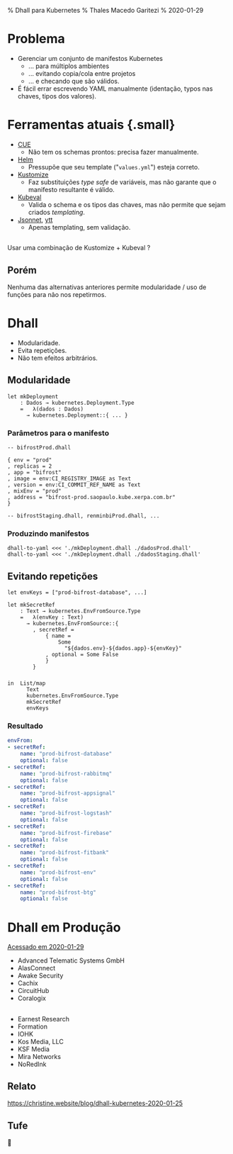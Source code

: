 % Dhall para Kubernetes
% Thales Macedo Garitezi
% 2020-01-29


# Problema

- Gerenciar um conjunto de manifestos Kubernetes
  - ... para múltiplos ambientes
  - ... evitando copia/cola entre projetos
  - ... e checando que são válidos.
- É fácil errar escrevendo YAML manualmente (identação, typos nas
  chaves, tipos dos valores).

# Ferramentas atuais {.small}

- [CUE](https://github.com/cuelang/cue/blob/master/doc/tutorial/kubernetes/README.md)
  - Não tem os schemas prontos: precisa fazer manualmente.
- [Helm](https://helm.sh/)
  - Pressupõe que seu template ("`values.yml`") esteja correto.
- [Kustomize](https://kustomize.io/)
  - Faz substituições _type safe_ de variáveis, mas não garante que o
    manifesto resultante é válido.
- [Kubeval](https://kubeval.instrumenta.dev/)
  - Valida o schema e os tipos das chaves, mas não permite que sejam
    criados _templating_.
- [Jsonnet](https://jsonnet.org/), [ytt](https://get-ytt.io/)
  - Apenas templating, sem validação.

##

Usar uma combinação de Kustomize + Kubeval ?

## Porém

Nenhuma das alternativas anteriores permite modularidade / uso de
funções para não nos repetirmos.

# Dhall

- Modularidade.
- Evita repetições.
- Não tem efeitos arbitrários.

## Modularidade

```{.dhall}
let mkDeployment
    : Dados → kubernetes.Deployment.Type
    =   λ(dados : Dados)
      → kubernetes.Deployment::{ ... }
```

### Parâmetros para o manifesto

```{.dhall}
-- bifrostProd.dhall

{ env = "prod"
, replicas = 2
, app = "bifrost"
, image = env:CI_REGISTRY_IMAGE as Text
, version = env:CI_COMMIT_REF_NAME as Text
, mixEnv = "prod"
, address = "bifrost-prod.saopaulo.kube.xerpa.com.br"
}

-- bifrostStaging.dhall, renminbiProd.dhall, ...
```

### Produzindo manifestos

```{.shell}
dhall-to-yaml <<< './mkDeployment.dhall ./dadosProd.dhall'
dhall-to-yaml <<< './mkDeployment.dhall ./dadosStaging.dhall'
```

## Evitando repetições

```{.dhall .number-lines}
let envKeys = ["prod-bifrost-database", ...]

let mkSecretRef
    : Text → kubernetes.EnvFromSource.Type
    =   λ(envKey : Text)
      → kubernetes.EnvFromSource::{
        , secretRef =
            { name =
                Some
                  "${dados.env}-${dados.app}-${envKey}"
            , optional = Some False
            }
        }
```

###

```{.dhall .number-lines}
in  List/map
      Text
      kubernetes.EnvFromSource.Type
      mkSecretRef
      envKeys
```

### Resultado

```{.yaml .number-lines}
envFrom:
- secretRef:
    name: "prod-bifrost-database"
    optional: false
- secretRef:
    name: "prod-bifrost-rabbitmq"
    optional: false
- secretRef:
    name: "prod-bifrost-appsignal"
    optional: false
- secretRef:
    name: "prod-bifrost-logstash"
    optional: false
- secretRef:
    name: "prod-bifrost-firebase"
    optional: false
- secretRef:
    name: "prod-bifrost-fitbank"
    optional: false
- secretRef:
    name: "prod-bifrost-env"
    optional: false
- secretRef:
    name: "prod-bifrost-btg"
    optional: false
```

# Dhall em Produção

[Acessado em 2020-01-29](https://docs.dhall-lang.org/discussions/Dhall-in-production.html)

- Advanced Telematic Systems GmbH
- AlasConnect
- Awake Security
- Cachix
- CircuitHub
- Coralogix

##

- Earnest Research
- Formation
- IOHK
- Kos Media, LLC
- KSF Media
- Mira Networks
- NoRedInk

## Relato

https://christine.website/blog/dhall-kubernetes-2020-01-25

## Tufe

🍺
